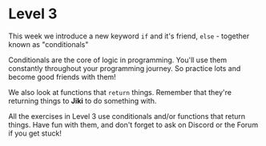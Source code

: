 # Level 3

This week we introduce a new keyword `if` and it's friend, `else` - together known as "conditionals"

Conditionals are the core of logic in programming.
You'll use them constantly throughout your programming journey.
So practice lots and become good friends with them!

We also look at functions that `return` things.
Remember that they're returning things to **Jiki** to do something with.

All the exercises in Level 3 use conditionals and/or functions that return things. Have fun with them, and don't forget to ask on Discord or the Forum if you get stuck!
